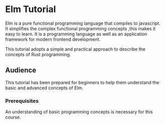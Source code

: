 # Elm Tutorial

Elm is a pure functional programming language that compiles to javascript. It simplifies the complex functional programming concepts ,this makes it easy to learn. It is a programming language as well as an  application  framework for modern frontend development.

This tutorial adopts a simple and practical approach to describe the concepts of Rust programming.

## Audience

This tutorial has been prepared for beginners to help them understand the basic and advanced concepts of Elm.

### Prerequisites

An understanding of basic programming concepts is necessary for this course.